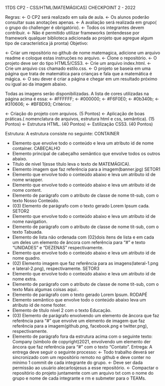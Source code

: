 
1TDS
CP2 - CSS/HTML(MATEMÁGICAS)
CHECKPOINT 2 - 2022

Regras:
<-	O CP2 será realizado em sala de aula.
<-	Os alunos poderão consultar suas anotações apenas.
<-	A avaliação será realizada em grupo( o grupo do challenger é obrigatório).
<-	Todos os integrantes devem contribuir.
<-	Não é permitido utilizar frameworks (entendesse por framework qualquer biblioteca adicionada ao projeto que agregue algum tipo de característica já pronta)
Objetivo:

<-	Criar um repositório no github de nome matemagica, adicione um arquivo readme e coloque estas instruções no arquivo.
<-	Clone o repositório.
<-	O projeto deve ser do tipo HTML5/CSS3.
<-	Crie um arquivo index.html.
<-	Crie um arquivo css chamado estilo.css.
<-	O projeto se baseia em uma página que trata de matemática para crianças e fala que a matemática é mágica.
<-	O seu dever é criar a página e chegar em um resultado próximo ou igual ao da imagem abaixo.

 
Todas as imagens serão disponibilizadas.
A lista de cores utilizadas na página acima é essa:
<-	#FFFFFF;
<-	#000000;
<-	#F6F0E0;
<-	#0b340b;
<-	#310606;
<-	#BFBD93;
Critérios:

<-	Criação do projeto com arquivos. (5 Pontos)
<-	Aplicação de boas práticas.( nomenclatura de arquivos, estrutura html e css, semântica). (15 Pontos)
<-	Estrutura HTML. (40 Pontos)
<-	Estilização CSS3. (40 Pontos)

Estrutura:
A estrutura consiste no seguinte:
CONTAINER
- Elemento que envolve todo o conteúdo e leva um atributo id de nome container.
CABEÇALHO
- Elemento principal de cabeçalho semântico que envolve todos os outros abaixo.
- Título de nível 1(esse título leva o texto de MATEMÁGICA).
- Elemento imagem que faz referência para a imagem(banner.jpg)
SETOR1
- Elemento que envolve todo o conteúdo abaixo e leva um atributo id de nome wrapper.
- Elemento que envolve todo o conteúdo abaixo e leva um atributo id de nome content.
- Elemento de parágrafo com o atributo de classe de nome tit-sub, com o texto Nosso Conteúdo.
- (03) Elemento de parágrafo com o texto gerado Lorem Ipsum cada.
SETOR2
- Elemento que envolve todo o conteúdo abaixo e leva um atributo id de nome navigation.
- Elemento de parágrafo com o atributo de classe de nome tit-sub, com o texto Tabuada.
- Elemento de lista não ordenada com (02)dois itens de lista e em cada um deles um elemento de âncora com referência para “#” e texto “UNIDADES” e “DEZENAS” respectivamente.
- Elemento que envolve todo o conteúdo abaixo e leva um atributo id de nome quadro.
- (02) Elemento imagem que faz referência para as imagens(lateral-1.png e lateral-2.png), respectivamente.
SETOR3
- Elemento que envolve todo o conteúdo abaixo e leva um atributo id de nome extra.
- Elemento de parágrafo com o atributo de classe de nome tit-sub, com o texto Mais algumas coisas aqui:.
- Elemento de parágrafo com o texto gerado Lorem Ipsum.
RODAPÉ
- Elemento semântico que envolve todo o conteúdo abaixo leva um atributo id de nome footer.
- Elemento de título nível 2 com o texto Educação.
- (03) Elemento de parágrafo envolvendo um elemento de âncora que faz referência para “#” que envolve um elemento de imagem que faz referência para a imagem(github.png, facebook.png e twitter.png), respectivamente.
- Elemento de parágrafo fora da estrutura acima com o seguinte texto: Company (símbolo de copyright)2021, envolvendo um elemento der âncora que faz referência para “#” com o texto “Contato”.
Entrega:
A entrega deve seguir o seguinte processo:
<-	Todo trabalho deverá ser sincronizado com um repositório remoto no github e deve conter no mínimo 1 commit de cada integrante do grupo.
<-	Deve ser dada permissão ao usuário alecarlosjesus a esse repositório.
<-	Compactar o repositório do projeto juntamente com um arquivo txt com o nome do grupo e nome de cada integrante e rm e submeter para o TEAMs.

